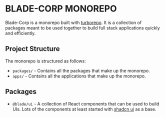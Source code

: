 # BLADE-CORP MONOREPO

Blade-Corp is a monorepo built with [turborepo](https://turborepo.dev/). It is a collection of packages meant to be used together to build full stack applications quickly and efficiently.

## Project Structure

The monorepo is structured as follows:

- `packages/` - Contains all the packages that make up the monorepo.
- `apps/` - Contains all the applications that make up the monorepo.

## Packages

- `@blade/ui` - A collection of React components that can be used to build UIs. Lots of the components at least started with [shadcn ui](ui.shadcn.com) as a base.
